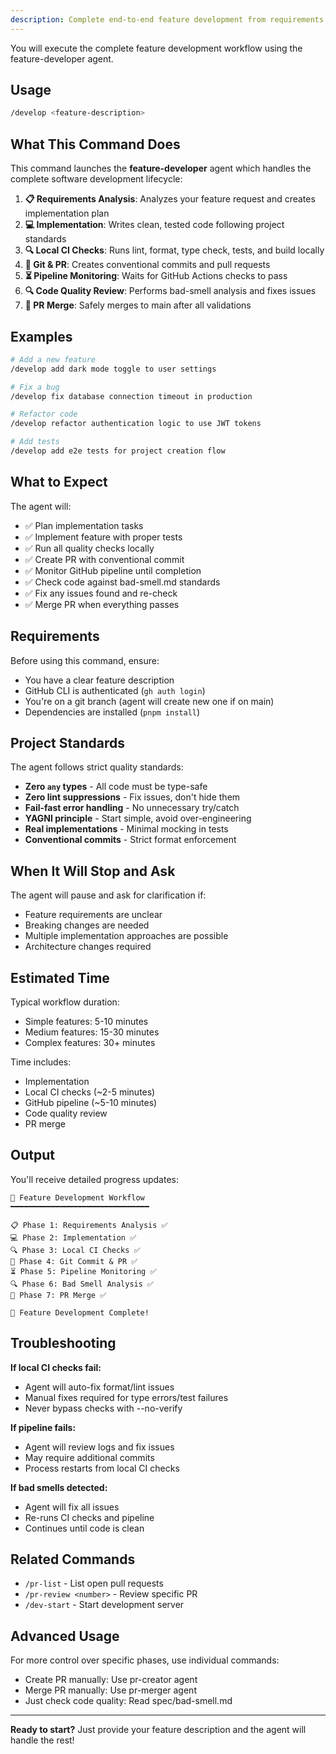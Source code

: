 ```yaml
---
description: Complete end-to-end feature development from requirements to PR merge
---
```


You will execute the complete feature development workflow using the feature-developer agent.

## Usage

```bash
/develop <feature-description>
```

## What This Command Does

This command launches the **feature-developer** agent which handles the complete software development lifecycle:

1. **📋 Requirements Analysis**: Analyzes your feature request and creates implementation plan
2. **💻 Implementation**: Writes clean, tested code following project standards
3. **🔍 Local CI Checks**: Runs lint, format, type check, tests, and build locally
4. **📝 Git & PR**: Creates conventional commits and pull requests
5. **⏳ Pipeline Monitoring**: Waits for GitHub Actions checks to pass
6. **🔍 Code Quality Review**: Performs bad-smell analysis and fixes issues
7. **🎯 PR Merge**: Safely merges to main after all validations

## Examples

```bash
# Add a new feature
/develop add dark mode toggle to user settings

# Fix a bug
/develop fix database connection timeout in production

# Refactor code
/develop refactor authentication logic to use JWT tokens

# Add tests
/develop add e2e tests for project creation flow
```

## What to Expect

The agent will:
- ✅ Plan implementation tasks
- ✅ Implement feature with proper tests
- ✅ Run all quality checks locally
- ✅ Create PR with conventional commit
- ✅ Monitor GitHub pipeline until completion
- ✅ Check code against bad-smell.md standards
- ✅ Fix any issues found and re-check
- ✅ Merge PR when everything passes

## Requirements

Before using this command, ensure:
- You have a clear feature description
- GitHub CLI is authenticated (`gh auth login`)
- You're on a git branch (agent will create new one if on main)
- Dependencies are installed (`pnpm install`)

## Project Standards

The agent follows strict quality standards:
- **Zero `any` types** - All code must be type-safe
- **Zero lint suppressions** - Fix issues, don't hide them
- **Fail-fast error handling** - No unnecessary try/catch
- **YAGNI principle** - Start simple, avoid over-engineering
- **Real implementations** - Minimal mocking in tests
- **Conventional commits** - Strict format enforcement

## When It Will Stop and Ask

The agent will pause and ask for clarification if:
- Feature requirements are unclear
- Breaking changes are needed
- Multiple implementation approaches are possible
- Architecture changes required

## Estimated Time

Typical workflow duration:
- Simple features: 5-10 minutes
- Medium features: 15-30 minutes
- Complex features: 30+ minutes

Time includes:
- Implementation
- Local CI checks (~2-5 minutes)
- GitHub pipeline (~5-10 minutes)
- Code quality review
- PR merge

## Output

You'll receive detailed progress updates:
```
🚀 Feature Development Workflow
━━━━━━━━━━━━━━━━━━━━━━━━━━━━━━━

📋 Phase 1: Requirements Analysis ✅
💻 Phase 2: Implementation ✅
🔍 Phase 3: Local CI Checks ✅
📝 Phase 4: Git Commit & PR ✅
⏳ Phase 5: Pipeline Monitoring ✅
🔍 Phase 6: Bad Smell Analysis ✅
🎯 Phase 7: PR Merge ✅

🎉 Feature Development Complete!
```

## Troubleshooting

**If local CI checks fail:**
- Agent will auto-fix format/lint issues
- Manual fixes required for type errors/test failures
- Never bypass checks with --no-verify

**If pipeline fails:**
- Agent will review logs and fix issues
- May require additional commits
- Process restarts from local CI checks

**If bad smells detected:**
- Agent will fix all issues
- Re-runs CI checks and pipeline
- Continues until code is clean

## Related Commands

- `/pr-list` - List open pull requests
- `/pr-review <number>` - Review specific PR
- `/dev-start` - Start development server

## Advanced Usage

For more control over specific phases, use individual commands:
- Create PR manually: Use pr-creator agent
- Merge PR manually: Use pr-merger agent
- Just check code quality: Read spec/bad-smell.md

---

**Ready to start?** Just provide your feature description and the agent will handle the rest!
